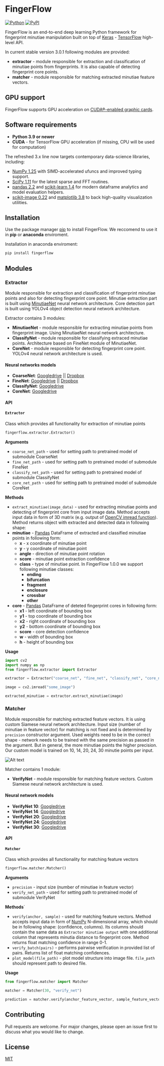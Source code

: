 # FingerFlow

[![Python](https://img.shields.io/pypi/pyversions/fingerflow.svg?style=plastic)](https://badge.fury.io/py/fingerflow)
[![PyPI](https://badge.fury.io/py/fingerflow.svg)](https://badge.fury.io/py/fingerflow)

FingerFlow is an end-to-end deep learning Python framework for fingerprint minutiae manipulation built on top of [Keras](https://keras.io/) - [TensorFlow](https://www.tensorflow.org/) high-level API.

In current stable version 3.0.1 following modules are provided:

- **extractor** - module responsible for extraction and classification of minutiae points from fingerprints. It is also capable of detecting fingerprint core points.
- **matcher** - module responsible for matching extracted minutiae feature vectors.

## GPU support

FingerFlow supports GPU acceleration on [CUDA®-enabled graphic cards](https://developer.nvidia.com/cuda-gpus).

## Software requirements

- **Python 3.9 or newer**
- **CUDA** - for TensorFlow GPU acceleration (if missing, CPU will be used for computation)

The refreshed 3.x line now targets contemporary data-science libraries, including:

- [NumPy 1.25](https://numpy.org/) with SIMD-accelerated ufuncs and improved typing support.
- [SciPy 1.11](https://scipy.org/) for the latest sparse and FFT routines.
- [pandas 2.2](https://pandas.pydata.org/) and [scikit-learn 1.4](https://scikit-learn.org/) for modern dataframe analytics and model evaluation helpers.
- [scikit-image 0.22](https://scikit-image.org/) and [matplotlib 3.8](https://matplotlib.org/) to back high-quality visualization utilities.

## Installation

Use the package manager [pip](https://pip.pypa.io/en/stable/) to install FingerFlow. We reccomend to use it in **pip** or **anaconda** enviroment.

Installation in anaconda enviroment:

```bash
pip install fingerflow
```

## Modules

### Extractor

Module responsible for extraction and classification of fingerprint minutiae points and also for detecting fingerprint core point.
Minutiae extraction part is built using [MinutiaeNet](https://github.com/luannd/MinutiaeNet) neural network architecture.
Core detection part is built using YOLOv4 object detection neural network architecture.

Extractor contains 3 modules:

- **MinutiaeNet** - module responsible for extracting minutiae points from fingerprint image. Using MinutiaeNet neural network architecture.
- **ClassifyNet** - module responsible for classifying extraced minutiae points. Architecture based on FineNet module of MinutiaeNet.
- **CoreNet** - module responsible for detecting fingerprint core point. YOLOv4 neural network architecture is used.

#### Neural networks models

- **CoarseNet**: [Googledrive](https://drive.google.com/file/d/1alvw_kAyY4sxdzAkGABQR7waux-rgJKm/view?usp=sharing) || [Dropbox](https://www.dropbox.com/s/gppil4wybdjcihy/CoarseNet.h5?dl=0)
- **FineNet**: [Googledrive](https://drive.google.com/file/d/1wdGZKNNDAyN-fajjVKJoiyDtXAvl-4zq/view?usp=sharing) || [Dropbox](https://www.dropbox.com/s/k7q2vs9255jf2dh/FineNet.h5?dl=0)
- **ClassifyNet**: [Googledrive](https://drive.google.com/file/d/1dfQDW8yxjmFPVu0Ddui2voxdngOrU3rc/view?usp=sharing)
- **CoreNet**: [Googledrive](https://drive.google.com/file/d/1v091s0eY4_VOLU9BqDXVSaZcFnA9qJPl/view?usp=sharing)

#### API

#### `Extractor`

Class which provides all functionality for extraction of minutiae points

```python
fingerflow.extractor.Extractor()
```

**Arguments**

- `coarse_net_path` - used for setting path to pretrained model of submodule CoarseNet
- `fine_net_path` - used for setting path to pretrained model of submodule FineNet
- `classify_net_path` - used for setting path to pretrained model of submodule ClassifyNet
- `core_net_path` - used for setting path to pretrained model of submodule CoreNet

**Methods**

- `extract_minutiae(image_data)` - used for extracting minutiae points and detecting of fingerprint core from input image data.
  Method accepts input data in form of 3D matrix (e.g. output of [OpenCV imread function](https://docs.opencv.org/3.4/d4/da8/group__imgcodecs.html#ga288b8b3da0892bd651fce07b3bbd3a56)).
  Method returns object with extracted and detected data in following shape:
- **minutiae** - [Pandas](https://pandas.pydata.org/) DataFrame of extracted and classified minutiae points in following form:
  - **x** - x coordinate of minutiae point
  - **y** - y coordinate of minutiae point
  - **angle** - direction of minutiae point rotation
  - **score** - minutiae point extraction confidence
  - **class** - type of minutiae point. In FingerFlow 1.0.0 we support following minutiae classes:
    - **ending**
    - **bifurcation**
    - **fragment**
    - **enclosure**
    - **crossbar**
    - **other**
- **core** - [Pandas](https://pandas.pydata.org/) DataFrame of deteted fingerprint cores in following form:
  - **x1** - left coordinate of bounding box
  - **y1** - top coordinate of bounding box
  - **x2** - right coordinate of bounding box
  - **y2** - bottom coordinate of bounding box
  - **score** - core detection confidence
  - **w** - width of bounding box
  - **h** - height of bounding box

**Usage**

```python
import cv2
import numpy as np
from fingerflow.extractor import Extractor

extractor = Extractor("coarse_net", "fine_net", "classify_net", "core_net")

image = cv2.imread("some_image")

extracted_minutiae = extractor.extract_minutiae(image)
```

### Matcher

Module responsible for matching extracted feature vectors. It is using custom Siamese neural network architecture.
Input size (number of minutiae in feature vector) for matching is not fixed and is determined by `precision` constructor argument. Used weights need to be in the correct shape - network needs to be trained with the same precision as passed in the argument.
But in general, the more minutiae points the higher precision. Our custom model is trained on 10, 14, 20, 24, 30 minutie points per input.

![Alt text](assets/verify-net-roc.png "VerifyNet ROC")

Matcher contains 1 module:

- **VerifyNet** - module responsible for matching feature vectors. Custom Siamese neural network architecture is used.

#### Neural network models

- **VerifyNet 10**: [Googledrive](https://drive.google.com/file/d/1cEz3oCYS4JCUiZxpU5o8lYesMOVgR0rt/view?usp=sharing)
- **VerifyNet 14**: [Googledrive](https://drive.google.com/file/d/1CI7z1r99AEV6Lrm2bQeGEFmVdQ8colUW/view?usp=sharing)
- **VerifyNet 20**: [Googledrive](https://drive.google.com/file/d/1lP1zDHTa7TemWPluv89ueFWCa95RnLF-/view?usp=sharing)
- **VerifyNet 24**: [Googledrive](https://drive.google.com/file/d/1h2RwuM1-mgiF4dfwslbgiI7-K8F4aw2A/view?usp=sharing)
- **VerifyNet 30**: [Googledrive](https://drive.google.com/file/d/1gQEzJKlCmUqe7Sx-W-6H1w1NGY8M98bX/view?usp=sharing)

#### API

#### `Matcher`

Class which provides all functionality for matching feature vectors

```python
fingerflow.matcher.Matcher()
```

**Arguments**

- `precision` - input size (number of minutiae in feature vector)
- `verify_net_path` - used for setting path to pretrained model of submodule VerifyNet

**Methods**`

- `verify(anchor, sample)` - used for matching feature vectors.
  Method accepts input data in form of [NumPy](https://numpy.org/) N-dimensional array, which should be in following shape: (confidence, columns).
  Its columns should contain the same data as `Extractor minutiae output` with one additional column that represents minutia distance to fingerprint core.
  Method returns float matching confidence in range 0-1.
- `verify_batch(pairs)` - performs pairwise verification in provided list of pairs. Returns list of float matching confidences.
- `plot_model(file_path)` - plot model structure into image file. `file_path` should represent path to desired file.

**Usage**

```python
from fingerflow.matcher import Matcher

matcher = Matcher(30, "verify_net")

prediction = matcher.verify(anchor_feature_vector, sample_feature_vector)
```

## Contributing

Pull requests are welcome. For major changes, please open an issue first to discuss what you would like to change.

## License

[MIT](https://choosealicense.com/licenses/mit/)
